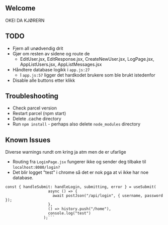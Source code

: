 ## Welcome
OKEI DA KJØRERN

## TODO
* Fjern all unødvendig drit
* Gjør om resten av sidene og route de
    * EditUser.jsx, EditResponse.jsx, CreateNewUser.jsx, LogPage.jsx, AppListUsers.jsx, AppListMessages.jsx
* Håndtere database logikk i `app.js:27`
    * I ``app.js:57`` ligger det hardkodet brukere som ble brukt istedenfor
* Disable alle buttons etter klikk
## Troubleshooting

* Check parcel version
* Restart parcel (npm start)
* Delete .cache directory
* Run `npm install` - perhaps also delete `node_modules` directory

## Known Issues
Diverse warnings rundt om kring ja atm men de er ufarlige
* Routing fra `LoginPage.jsx` fungerer ikke og sender deg tilbake til `localhost:8080/login?`
* Det blir logget "test" i chrome så det er nok pga at vi ikke har noe database.
 ```
const { handleSubmit: handleLogin, submitting, error } = useSubmit(
                    async () => {
                      await postJson("/api/login", { username, password });
                    },
                    () => history.push("/home"),
                    console.log("test")
                  );```
                      
